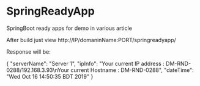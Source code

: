# SpringReadyApp
SpringBoot ready apps for demo in various article

After build just view http://IP/domaninName:PORT/springreadyapp/

Response will be:

{
  "serverName": "Server 1",
  "ipInfo": "Your current IP address : DM-RND-0288/192.168.3.93\nYour current Hostname : DM-RND-0288",
  "dateTime": "Wed Oct 16 14:50:35 BDT 2019"
}
